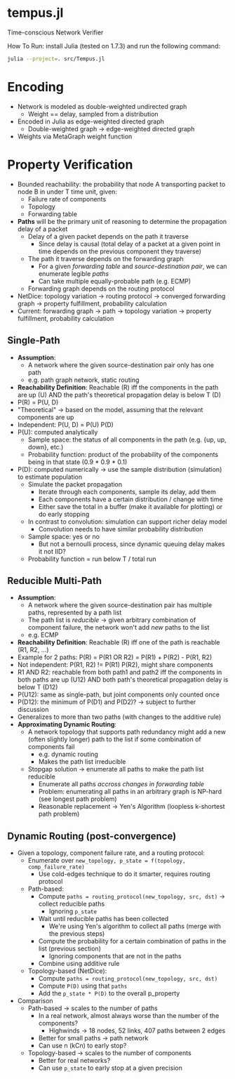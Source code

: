 # tempus.jl
Time-conscious Network Verifier

How To Run: install Julia (tested on 1.7.3) and run the following command:
```bash
julia --project=. src/Tempus.jl
```

# Encoding
- Network is modeled as double-weighted undirected graph
    - Weight == delay, sampled from a distribution
- Encoded in Julia as edge-weighted directed graph
    - Double-weighted graph -> edge-weighted directed graph
- Weights via MetaGraph weight function

# Property Verification
- Bounded reachability: the probability that node A transporting packet to node B in under T time unit, given:
    - Failure rate of components
    - Topology
    - Forwarding table
- __Paths__ will be the primary unit of reasoning to determine the propagation delay of a packet
    - Delay of a given packet depends on the path it traverse
        - Since delay is causal (total delay of a packet at a given point in time depends on the previous component they traverse)
    - The path it traverse depends on the forwarding graph
        - For a given _forwarding table_ and _source-destination pair_, we can enumerate legible _paths_
        - Can take multiple equally-probable path (e.g. ECMP)
    - Forwarding graph depends on the routing protocol
- NetDice: topology variation -> routing protocol -> converged forwarding graph -> property fulfillment, probability calculation
- Current: forwarding graph -> path -> topology variation -> property fulfillment, probability calculation

## Single-Path
- __Assumption__: 
    - A network where the given source-destination pair only has one path
    - e.g. path graph network, static routing
- __Reachability Definition__: Reachable (R) iff the components in the path are up (U) AND the path's theoretical propagation delay is below T (D)
- P(R) = P(U, D)
- "Theoretical" -> based on the model, assuming that the relevant components are up
- Independent: P(U, D) = P(U) P(D)
- P(U): computed analytically
    - Sample space: the status of all components in the path (e.g. {up, up, down}, etc.)
    - Probability function: product of the probability of the components being in that state (0.9 * 0.9 * 0.1)
- P(D): computed numerically -> use the sample distribution (simulation) to estimate population
    - Simulate the packet propagation
        - Iterate through each components, sample its delay, add them
        - Each components have a certain distribution / change with time
        - Either save the total in a buffer (make it available for plotting) or do early stopping 
    - In contrast to convolution: simulation can support richer delay model
        - Convolution needs to have similar probability distribution
    - Sample space: yes or no 
        - But not a bernoulli process, since dynamic queuing delay makes it not IID?
    - Probability function = run below T / total run

## Reducible Multi-Path
- __Assumption__:
    - A network where the given source-destination pair has multiple paths, represented by a path list
    - The path list is _reducible_ -> given arbitrary combination of component failure, the network won't add _new_ paths to the list
    - e.g. ECMP
- __Reachability Definition__: Reachable (R) iff one of the path is reachable (R1, R2, ...)
- Example for 2 paths: P(R) = P(R1 OR R2) = P(R1) + P(R2) - P(R1, R2)
- Not independent: P(R1, R2) != P(R1) P(R2), might share components
- R1 AND R2: reachable from both path1 and path2 iff the components in both paths are up (U12) AND both path's theoretical propagation delay is below T (D12)
- P(U12): same as single-path, but joint components only counted once
- P(D12): the minimum of P(D1) and P(D2)? -> subject to further discussion
- Generalizes to more than two paths (with changes to the additive rule)
- __Approximating Dynamic Routing__:
    - A network topology that supports path redundancy might add a new (often slightly longer) path to the list if some combination of components fail
        - e.g. dynamic routing
        - Makes the path list irreducible
    - Stopgap solution -> enumerate all paths to make the path list reducible
        - Enumerate all paths _accross changes in forwarding table_
        - Problem: enumerating all paths in an arbitrary graph is NP-hard (see longest path problem)
        - Reasonable replacement -> Yen's Algorithm (loopless k-shortest path problem)

## Dynamic Routing (post-convergence)
- Given a topology, component failure rate, and a routing protocol:
    - Enumerate over `new_topology, p_state = f(topology, comp_failure_rate)`
        - Use cold-edges technique to do it smarter, requires routing protocol
    - Path-based: 
        - Compute `paths = routing_protocol(new_topology, src, dst)` -> collect reducible paths
            - Ignoring `p_state`
        - Wait until reducible paths has been collected
            - We're using Yen's algorithm to collect all paths (merge with the previous steps)
        - Compute the probability for a certain combination of paths in the list (previous section)
            - Ignoring components that are not in the paths
        - Combine using additive rule
    - Topology-based (NetDice):
        - Compute `paths = routing_protocol(new_topology, src, dst)`
        - Compute `P(D)` using that `paths`
        - Add the `p_state * P(D)` to the overall p_property
- Comparison
    - Path-based -> scales to the number of paths 
        - In a real network, almost always worse than the number of the components?
            - Highwinds -> 18 nodes, 52 links, 407 paths between 2 edges
        - Better for small paths -> path network
        - Can use n (kCn) to early stop?
    - Topology-based -> scales to the number of components
        - Better for real networks?
        - Can use `p_state` to early stop at a given precision
